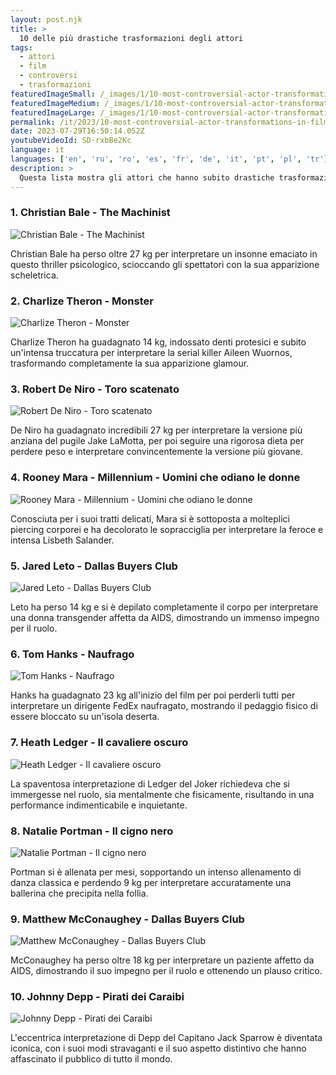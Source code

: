```yaml
---
layout: post.njk
title: >
  10 delle più drastiche trasformazioni degli attori
tags:
  - attori
  - film
  - controversi
  - trasformazioni
featuredImageSmall: /_images/1/10-most-controversial-actor-transformations-in-film-history-cover-it-small.webp
featuredImageMedium: /_images/1/10-most-controversial-actor-transformations-in-film-history-cover-it-medium.webp
featuredImageLarge: /_images/1/10-most-controversial-actor-transformations-in-film-history-cover-it-large.webp
permalink: /it/2023/10-most-controversial-actor-transformations-in-film-history.html
date: 2023-07-29T16:50:14.052Z
youtubeVideoId: SD-rxbBe2Kc
language: it
languages: ['en', 'ru', 'ro', 'es', 'fr', 'de', 'it', 'pt', 'pl', 'tr']
description: >
  Questa lista mostra gli attori che hanno subito drastiche trasformazioni fisiche per i loro ruoli cinematografici, lasciando il pubblico stupefatto e suscitando dibattiti sulle lunghezze a cui gli attori arrivano per la loro arte.
---
```


### 1. Christian Bale - The Machinist

![Christian Bale - The Machinist](/_images/e/ec55ba9d20ba4f429d37c648d5c2a55c-medium.webp)

Christian Bale ha perso oltre 27 kg per interpretare un insonne emaciato in questo thriller psicologico, scioccando gli spettatori con la sua apparizione scheletrica.

### 2. Charlize Theron - Monster

![Charlize Theron - Monster](/_images/9/93644eb474260b7e567c5729df17e215-medium.webp)

Charlize Theron ha guadagnato 14 kg, indossato denti protesici e subito un'intensa truccatura per interpretare la serial killer Aileen Wuornos, trasformando completamente la sua apparizione glamour.

### 3. Robert De Niro - Toro scatenato

![Robert De Niro - Toro scatenato](/_images/3/3e2d17d0943edff2b4c05faa971584b3-medium.webp)

De Niro ha guadagnato incredibili 27 kg per interpretare la versione più anziana del pugile Jake LaMotta, per poi seguire una rigorosa dieta per perdere peso e interpretare convincentemente la versione più giovane.

### 4. Rooney Mara - Millennium - Uomini che odiano le donne

![Rooney Mara - Millennium - Uomini che odiano le donne](/_images/0/0f7ea63430fa79f2e642ed20edff03cc-medium.webp)

Conosciuta per i suoi tratti delicati, Mara si è sottoposta a molteplici piercing corporei e ha decolorato le sopracciglia per interpretare la feroce e intensa Lisbeth Salander.

### 5. Jared Leto - Dallas Buyers Club

![Jared Leto - Dallas Buyers Club](/_images/a/ad5acb58a389268f9f1c72e8811ef674-medium.webp)

Leto ha perso 14 kg e si è depilato completamente il corpo per interpretare una donna transgender affetta da AIDS, dimostrando un immenso impegno per il ruolo.

### 6. Tom Hanks - Naufrago

![Tom Hanks - Naufrago](/_images/8/83633588faf0efe2d2a82b9b3f84653d-medium.webp)

Hanks ha guadagnato 23 kg all'inizio del film per poi perderli tutti per interpretare un dirigente FedEx naufragato, mostrando il pedaggio fisico di essere bloccato su un'isola deserta.

### 7. Heath Ledger - Il cavaliere oscuro

![Heath Ledger - Il cavaliere oscuro](/_images/2/2e7c9d833d0a843e46c66aeae0452afe-medium.webp)

La spaventosa interpretazione di Ledger del Joker richiedeva che si immergesse nel ruolo, sia mentalmente che fisicamente, risultando in una performance indimenticabile e inquietante.

### 8. Natalie Portman - Il cigno nero

![Natalie Portman - Il cigno nero](/_images/a/a322436e87ad4051ad7cb2632bf77396-medium.webp)

Portman si è allenata per mesi, sopportando un intenso allenamento di danza classica e perdendo 9 kg per interpretare accuratamente una ballerina che precipita nella follia.

### 9. Matthew McConaughey - Dallas Buyers Club

![Matthew McConaughey - Dallas Buyers Club](/_images/a/a421525fc4c226a77d28db01d19df912-medium.webp)

McConaughey ha perso oltre 18 kg per interpretare un paziente affetto da AIDS, dimostrando il suo impegno per il ruolo e ottenendo un plauso critico.

### 10. Johnny Depp - Pirati dei Caraibi

![Johnny Depp - Pirati dei Caraibi](/_images/a/afca1a3442cae0b27dd6014b81669414-medium.webp)

L'eccentrica interpretazione di Depp del Capitano Jack Sparrow è diventata iconica, con i suoi modi stravaganti e il suo aspetto distintivo che hanno affascinato il pubblico di tutto il mondo.

